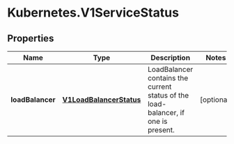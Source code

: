 # Kubernetes.V1ServiceStatus

## Properties
Name | Type | Description | Notes
------------ | ------------- | ------------- | -------------
**loadBalancer** | [**V1LoadBalancerStatus**](V1LoadBalancerStatus.md) | LoadBalancer contains the current status of the load-balancer, if one is present. | [optional] 


